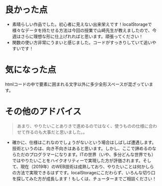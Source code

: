 # 良かった点
- 素晴らしい作品でした。初心者に見えない出来栄えです！localStorageで様々なデータを持たせる方法は今回の授業で山崎先生が教えましたので、今週はさらに理想な形に仕上げれればと思います。頑張ってください！
- 関数の使い方非常にうまいと感じました。コードがすっきりしていて追いやすいです！

# 気になった点
htmlコードの中で要素に囲まれる文字以外に多少全形スペースが混ざっています。

# その他のアドバイス
> あまり、やりたいことありきで進めるのではなく、使うものの仕様に合わせて作るのも大事だと思いました。。
- 確かに、仕様はこれなのでしょうがないという場合はしばしば遭遇します。技術というのは、向き不向きはあると思います。しかし、ここで諦めるのならただのプログラマーになります。ITの世界（いや、多分どんな世界でも）ではやりたいことをハイクオリティーで実現した方が評価されます。そして、現在（2019年）のWEB技術は成熟しており、やりたいことは何かしらの方法で実現できるはずです。localStorageにこだわらず、いろんな切り口を探してみた方が成長します！もしくは、チューターまでご相談ください！